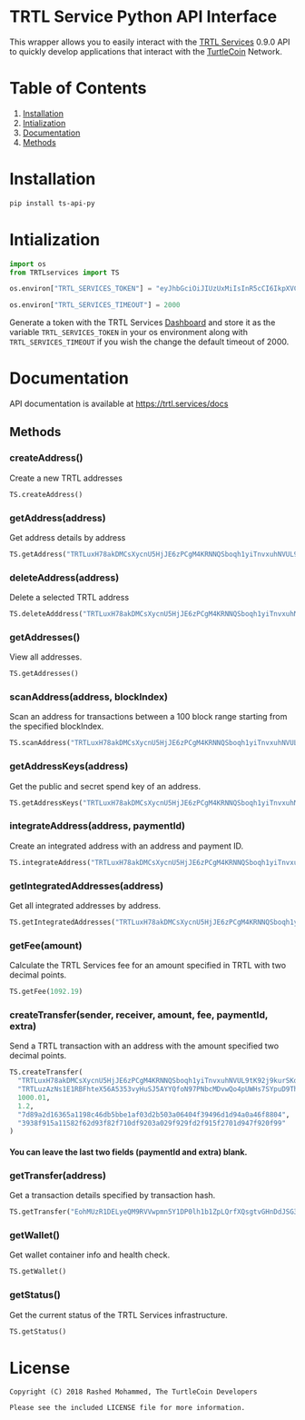 # TRTL Service Python API Interface

This wrapper allows you to easily interact with the [TRTL Services](https://trtl.services) 0.9.0 API to quickly develop applications that interact with the [TurtleCoin](https://turtlecoin.lol) Network.


# Table of Contents

1. [Installation](#installation)
2. [Intialization](#intialization)
3. [Documentation](#documentation)
  1. [Methods](#methods)

# Installation

```bash
pip install ts-api-py
```

# Intialization

```python
import os
from TRTLservices import TS

os.environ["TRTL_SERVICES_TOKEN"] = "eyJhbGciOiJIUzUxMiIsInR5cCI6IkpXVCJ9.eyJuYW1lIjoieW8iLCJhcHBJZCI6MjAsInVzZXJJZCI6MiwicGVybWlzc2lvbnMiOlsiYWRkcmVzczpuZXciLCJhZGRyZXNzOnZpZXciLCJhZGRyZXNzOmFsbCIsImFkZHJlc3M6c2NhbiIsImFkZHJlc3M6ZGVsZXRlIiwidHJhbnNmZXI6bmV3IiwidHJhbnNmZXI6dmlldyJdLCJpYXQiOjE1Mzk5OTQ4OTgsImV4cCI6MTU3MTU1MjQ5OCwiYXVkIjoiZ2FuZy5jb20iLCJpc3MiOiJUUlRMIFNlcnZpY2VzIiwianRpIjoiMjIifQ.KkKyg18aqZfLGMGTnUDhYQmVSUoocrr4CCdLBm2K7V87s2T-3hTtM2MChJB2UdbDLWnf58GiMa_t8xp9ZjZjIg"

os.environ["TRTL_SERVICES_TIMEOUT"] = 2000

```

Generate a token with the TRTL Services [Dashboard](https://trtl.services) and store it as the variable ``TRTL_SERVICES_TOKEN`` in your os environment along with ``TRTL_SERVICES_TIMEOUT`` if you wish the change the default timeout of 2000.



# Documentation

API documentation is available at https://trtl.services/docs


## Methods

### createAddress()
Create a new TRTL addresses

```python
TS.createAddress()
```


### getAddress(address)
Get address details by address
```python
TS.getAddress("TRTLuxH78akDMCsXycnU5HjJE6zPCgM4KRNNQSboqh1yiTnvxuhNVUL9tK92j9kurSKdXVHFmjSRkaNBxM6Nb3G8eQGL7aj113A")
```


### deleteAddress(address)
Delete a selected TRTL address

```python
TS.deleteAdddress("TRTLuxH78akDMCsXycnU5HjJE6zPCgM4KRNNQSboqh1yiTnvxuhNVUL9tK92j9kurSKdXVHFmjSRkaNBxM6Nb3G8eQGL7aj113A")
```


### getAddresses()
View all addresses.

```python
TS.getAddresses()
```


### scanAddress(address, blockIndex)
Scan an address for transactions between a 100 block range starting from the specified blockIndex.

```python
TS.scanAddress("TRTLuxH78akDMCsXycnU5HjJE6zPCgM4KRNNQSboqh1yiTnvxuhNVUL9tK92j9kurSKdXVHFmjSRkaNBxM6Nb3G8eQGL7aj113A", 899093)
```


### getAddressKeys(address)
Get the public and secret spend key of an address.

```python
TS.getAddressKeys("TRTLuxH78akDMCsXycnU5HjJE6zPCgM4KRNNQSboqh1yiTnvxuhNVUL9tK92j9kurSKdXVHFmjSRkaNBxM6Nb3G8eQGL7aj113A")
```


### integrateAddress(address, paymentId)
Create an integrated address with an address and payment ID.

```python
TS.integrateAddress("TRTLuxH78akDMCsXycnU5HjJE6zPCgM4KRNNQSboqh1yiTnvxuhNVUL9tK92j9kurSKdXVHFmjSRkaNBxM6Nb3G8eQGL7aj113A", "7d89a2d16365a1198c46db5bbe1af03d2b503a06404f39496d1d94a0a46f8804")
```


### getIntegratedAddresses(address)
Get all integrated addresses by address.

```python
TS.getIntegratedAddresses("TRTLuxH78akDMCsXycnU5HjJE6zPCgM4KRNNQSboqh1yiTnvxuhNVUL9tK92j9kurSKdXVHFmjSRkaNBxM6Nb3G8eQGL7aj113A")
```


### getFee(amount)
Calculate the TRTL Services fee for an amount specified in TRTL with two decimal points.

```python
TS.getFee(1092.19)
```


### createTransfer(sender, receiver, amount, fee, paymentId, extra)
Send a TRTL transaction with an address with the amount specified two decimal points.

```python
TS.createTransfer(
  "TRTLuxH78akDMCsXycnU5HjJE6zPCgM4KRNNQSboqh1yiTnvxuhNVUL9tK92j9kurSKdXVHFmjSRkaNBxM6Nb3G8eQGL7aj113A",
  "TRTLuzAzNs1E1RBFhteX56A5353vyHuSJ5AYYQfoN97PNbcMDvwQo4pUWHs7SYpuD9ThvA7AD3r742kwTmWh5o9WFaB9JXH8evP",
  1000.01,
  1.2,
  "7d89a2d16365a1198c46db5bbe1af03d2b503a06404f39496d1d94a0a46f8804",
  "3938f915a11582f62d93f82f710df9203a029f929fd2f915f2701d947f920f99"
)
```
#### You can leave the last two fields (paymentId and extra) blank.


### getTransfer(address)
Get a transaction details specified by transaction hash.

```python
TS.getTransfer("EohMUzR1DELyeQM9RVVwpmn5Y1DP0lh1b1ZpLQrfXQsgtvGHnDdJSG31nX2yESYZ")
```


### getWallet()
Get wallet container info and health check.

```python
TS.getWallet()
```


### getStatus()
Get the current status of the TRTL Services infrastructure.

```python
TS.getStatus()
```



# License

```
Copyright (C) 2018 Rashed Mohammed, The TurtleCoin Developers

Please see the included LICENSE file for more information.
```
